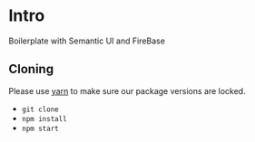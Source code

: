 # Intro

Boilerplate with Semantic UI and FireBase

## Cloning

Please use [yarn](https://yarnpkg.com/lang/en/docs/install/) to make sure our package versions are locked. 

- `git clone`
- `npm install`
- `npm start`
